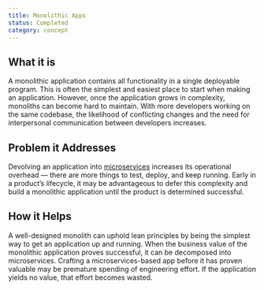 ```yaml
---
title: Monolithic Apps
status: Completed
category: concept
---
```


## What it is

A monolithic application contains all functionality in a single deployable program. This is often the simplest and easiest place to start when making an application. However, once the application grows in complexity, monoliths can become hard to maintain. With more developers working on the same codebase, the likelihood of conflicting changes and the need for interpersonal communication between developers increases.

## Problem it Addresses

Devolving an application into [microservices](/microservices/) increases its operational overhead — there are more things to test, deploy, and keep running. Early in a product’s lifecycle, it may be advantageous to defer this complexity and build a monolithic application until the product is determined successful.

## How it Helps

A well-designed monolith can uphold lean principles by being the simplest way to get an application up and running. When the business value of the monolithic application proves successful, it can be decomposed into microservices. Crafting a microservices-based app before it has proven valuable may be premature spending of engineering effort. If the application yields no value, that effort becomes wasted.
